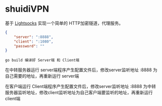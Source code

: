 # shuidiVPN

基于 [Lightsocks](https://github.com/gwuhaolin/lightsocks) 实现一个简单的 HTTP加密隧道，代理服务。

```json
{
	"server": ":8888",
	"client": ":1080",
	"password": ""
}
```

```go build 编译好 Server端 和 Client端```

在中转服务器运行 server端程序产生配置文件后，修改server监听地址 :8888 为自己需要的地址，再重新运行 server端

在客户端运行 Client端程序产生配置文件后，修改server监听地址 :8888 为中转服务器监听地址，修改client监听地址为自己客户端要监听的地址，再重新运行 client端